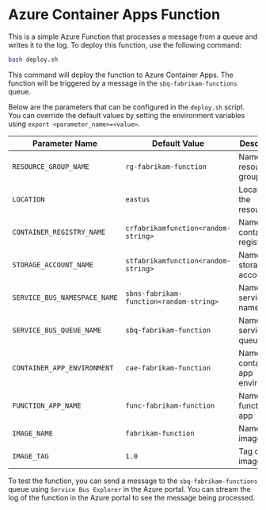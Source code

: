 # Azure Container Apps Function

This is a simple Azure Function that processes a message from a queue and writes it to the log. To deploy this function, use the following command:

```bash
bash deploy.sh
```

This command will deploy the function to Azure Container Apps. The function will be triggered by a message in the `sbq-fabrikam-functions` queue.

Below are the parameters that can be configured in the `deploy.sh` script. You can override the default values by setting the environment variables using `export <parameter_name>=<value>`.

| Parameter Name                | Default Value                                      | Description                                      |
|-------------------------------|----------------------------------------------------|--------------------------------------------------|
| `RESOURCE_GROUP_NAME`         | `rg-fabrikam-function`                            | Name of the resource group                       |
| `LOCATION`                    | `eastus`                                           | Location for the resources                       |
| `CONTAINER_REGISTRY_NAME`     | `crfabrikamfunction<random-string>`               | Name of the container registry                   |
| `STORAGE_ACCOUNT_NAME`        | `stfabrikamfunction<random-string>`                              | Name of the storage account                      |
| `SERVICE_BUS_NAMESPACE_NAME`  | `sbns-fabrikam-function<random-string>`                          | Name of the service bus namespace                |
| `SERVICE_BUS_QUEUE_NAME`      | `sbq-fabrikam-function`                           | Name of the service bus queue                    |
| `CONTAINER_APP_ENVIRONMENT`   | `cae-fabrikam-function`                           | Name of the container app environment            |
| `FUNCTION_APP_NAME`           | `func-fabrikam-function`                          | Name of the function app                         |
| `IMAGE_NAME`                  | `fabrikam-function`                               | Name of the image                                |
| `IMAGE_TAG`                   | `1.0`                                           | Tag of the image                                 |

To test the function, you can send a message to the `sbq-fabrikam-functions` queue using `Service Bus Explorer` in the Azure portal. You can stream the log of the function in the Azure portal to see the message being processed.
